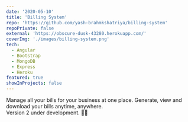 ```yaml
---
date: '2020-05-10'
title: 'Billing System'
repo: 'https://github.com/yash-brahmkshatriya/billing-system'
repoPrivate: false
external: 'https://obscure-dusk-43280.herokuapp.com/'
coverImg: './images/billing-system.png'
tech:
  - Angular
  - Bootstrap
  - MongoDB
  - Express
  - Heroku
featured: true
showInProjects: false
---
```


Manage all your bills for your business at one place. Generate, view and download your bills anytime, anywhere.\
Version 2 under development. 👩‍💻
